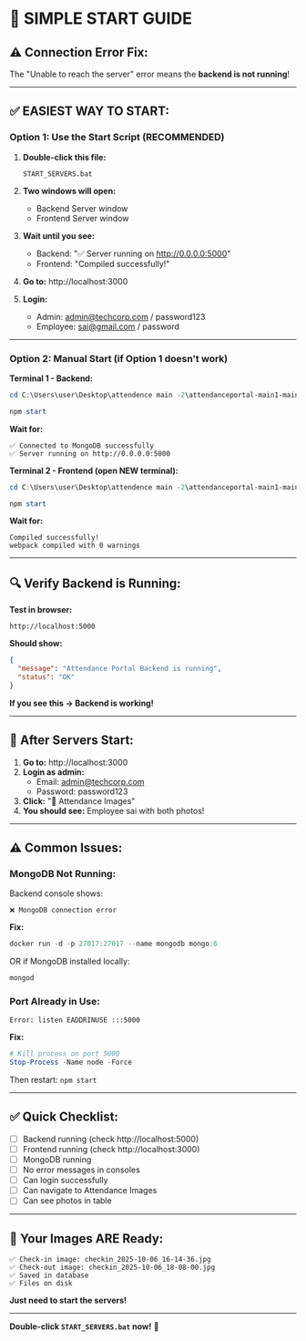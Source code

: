 # 🚀 SIMPLE START GUIDE

## ⚠️ **Connection Error Fix:**

The "Unable to reach the server" error means the **backend is not running**!

---

## ✅ **EASIEST WAY TO START:**

### **Option 1: Use the Start Script (RECOMMENDED)**

1. **Double-click this file:**
   ```
   START_SERVERS.bat
   ```

2. **Two windows will open:**
   - Backend Server window
   - Frontend Server window

3. **Wait until you see:**
   - Backend: "✅ Server running on http://0.0.0.0:5000"
   - Frontend: "Compiled successfully!"

4. **Go to:** http://localhost:3000

5. **Login:**
   - Admin: admin@techcorp.com / password123
   - Employee: sai@gmail.com / password

---

### **Option 2: Manual Start (if Option 1 doesn't work)**

**Terminal 1 - Backend:**
```powershell
cd C:\Users\user\Desktop\attendence main -2\attendanceportal-main1-main\attendanceportal-main1-main\attendanceportal-main\Backend

npm start
```

**Wait for:**
```
✅ Connected to MongoDB successfully
✅ Server running on http://0.0.0.0:5000
```

**Terminal 2 - Frontend (open NEW terminal):**
```powershell
cd C:\Users\user\Desktop\attendence main -2\attendanceportal-main1-main\attendanceportal-main1-main\attendanceportal-main\Frontend

npm start
```

**Wait for:**
```
Compiled successfully!
webpack compiled with 0 warnings
```

---

## 🔍 **Verify Backend is Running:**

**Test in browser:**
```
http://localhost:5000
```

**Should show:**
```json
{
  "message": "Attendance Portal Backend is running",
  "status": "OK"
}
```

**If you see this → Backend is working!**

---

## 📸 **After Servers Start:**

1. **Go to:** http://localhost:3000
2. **Login as admin:**
   - Email: admin@techcorp.com
   - Password: password123
3. **Click:** "📸 Attendance Images"
4. **You should see:** Employee sai with both photos!

---

## ⚠️ **Common Issues:**

### **MongoDB Not Running:**

Backend console shows:
```
❌ MongoDB connection error
```

**Fix:**
```powershell
docker run -d -p 27017:27017 --name mongodb mongo:6
```

OR if MongoDB installed locally:
```powershell
mongod
```

### **Port Already in Use:**

```
Error: listen EADDRINUSE :::5000
```

**Fix:**
```powershell
# Kill process on port 5000
Stop-Process -Name node -Force
```

Then restart: `npm start`

---

## ✅ **Quick Checklist:**

- [ ] Backend running (check http://localhost:5000)
- [ ] Frontend running (check http://localhost:3000)
- [ ] MongoDB running
- [ ] No error messages in consoles
- [ ] Can login successfully
- [ ] Can navigate to Attendance Images
- [ ] Can see photos in table

---

## 🎯 **Your Images ARE Ready:**

```
✅ Check-in image: checkin_2025-10-06_16-14-36.jpg
✅ Check-out image: checkin_2025-10-06_18-08-00.jpg
✅ Saved in database
✅ Files on disk
```

**Just need to start the servers!**

---

**Double-click `START_SERVERS.bat` now!** 🚀
